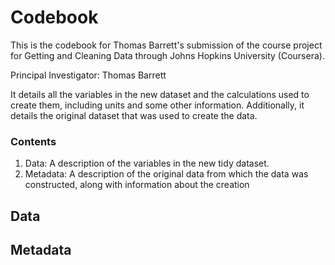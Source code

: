 # Codebook

This is the codebook for Thomas Barrett's submission of the course project for Getting and Cleaning Data through Johns Hopkins University (Coursera).

Principal Investigator: Thomas Barrett

It details all the variables in the new dataset and the calculations used to create them, including units and some other information. Additionally, it details the original dataset that was used to create the data.

### Contents
1. Data: A description of the variables in the new tidy dataset.
2. Metadata: A description of the original data from which the data was constructed, along with information about the creation
## Data

## Metadata
